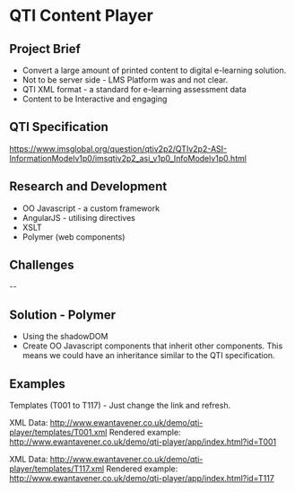 # QTI Content Player #

## Project Brief ##
* Convert a large amount of printed content to digital e-learning solution.
* Not to be server side - LMS Platform was and not clear. 
* QTI XML format - a standard for e-learning assessment data
* Content to be Interactive and engaging

## QTI Specification ##
https://www.imsglobal.org/question/qtiv2p2/QTIv2p2-ASI-InformationModelv1p0/imsqtiv2p2_asi_v1p0_InfoModelv1p0.html

## Research and Development ##
* OO Javascript - a custom framework
* AngularJS - utilising directives
* XSLT
* Polymer (web components)

## Challenges ##
--

## Solution - Polymer ##
* Using the shadowDOM
* Create OO Javascript components that inherit other components. This means we could have an inheritance similar to the QTI specification.

## Examples ##
Templates (T001 to T117) - Just change the link and refresh.

XML Data:
http://www.ewantavener.co.uk/demo/qti-player/templates/T001.xml
Rendered example:
http://www.ewantavener.co.uk/demo/qti-player/app/index.html?id=T001

XML Data:
http://www.ewantavener.co.uk/demo/qti-player/templates/T117.xml
Rendered example:
http://www.ewantavener.co.uk/demo/qti-player/app/index.html?id=T117
